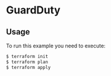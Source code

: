 # GuardDuty

## Usage

To run this example you need to execute:

```bash
$ terraform init
$ terraform plan
$ terraform apply
```
